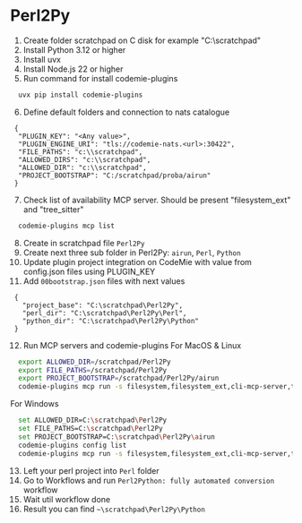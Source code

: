 # Perl2Py
1. Create folder scratchpad on C disk for example "C:\scratchpad"
2. Install Python 3.12 or higher
4. Install uvx
4. Install Node.js 22 or higher
5. Run command for install codemie-plugins
```bash
  uvx pip install codemie-plugins
```

6. Define default folders and connection to nats catalogue
```
 {
  "PLUGIN_KEY": "<Any value>",
  "PLUGIN_ENGINE_URI": "tls://codemie-nats.<url>:30422",
  "FILE_PATHS": "c:\\scratchpad",
  "ALLOWED_DIRS": "c:\\scratchpad",
  "ALLOWED_DIR": "c:\\scratchpad",
  "PROJECT_BOOTSTRAP": "C:/scratchpad/proba/airun"
 }
   ```
7. Check list of availability MCP server. Should be present "filesystem_ext" and "tree_sitter"
```bash
  codemie-plugins mcp list
```
8. Create in scratchpad file ```Perl2Py```
9. Create next three sub folder in Perl2Py: ```airun```, ```Perl```, ```Python```
10. Update plugin project integration on CodeMie with value from config.json files using PLUGIN_KEY
11. Add ```00bootstrap.json``` files with next values
```
 {
   "project_base": "C:\scratchpad\Perl2Py",
   "perl_dir": "C:\scratchpad\Perl2Py\Perl",  
   "python_dir": "C:\scratchpad\Perl2Py\Python"
 }
```
12. Run MCP servers and codemie-plugins
    For MacOS & Linux
```bash
  export ALLOWED_DIR=/scratchpad/Perl2Py
  export FILE_PATHS=/scratchpad/Perl2Py
  export PROJECT_BOOTSTRAP=/scratchpad/Perl2Py/airun
  codemie-plugins mcp run -s filesystem,filesystem_ext,cli-mcp-server,tree_sitter -e cli-mcp-server=ALLOWED_DIR -e filesystem_ext=ALLOWED_DIR,PROJECT_BOOTSTRAP
```
For Windows
```bash
  set ALLOWED_DIR=C:\scratchpad\Perl2Py
  set FILE_PATHS=C:\scratchpad\Perl2Py
  set PROJECT_BOOTSTRAP=C:\scratchpad\Perl2Py\airun
  codemie-plugins config list
  codemie-plugins mcp run -s filesystem,filesystem_ext,cli-mcp-server,tree_sitter -e cli-mcp-server=ALLOWED_DIR -e filesystem_ext=ALLOWED_DIR,PROJECT_BOOTSTRAP
```
13. Left your perl project into ```Perl``` folder
14. Go to Workflows and run ```Perl2Python: fully automated conversion``` workflow
15. Wait util workflow done
16. Result you can find ```~\scratchpad\Perl2Py\Python```
